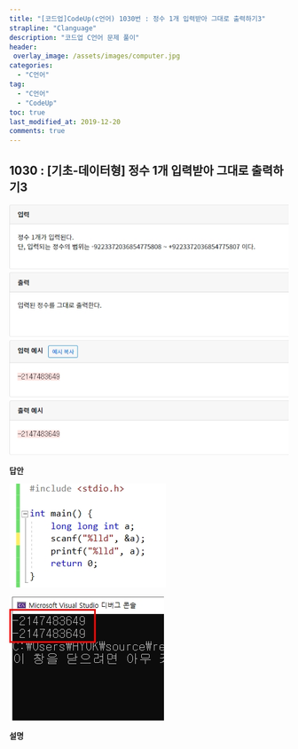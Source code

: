 ```yaml
---
title: "[코드업]CodeUp(c언어) 1030번 : 정수 1개 입력받아 그대로 출력하기3"
strapline: "Clanguage"
description: "코드업 C언어 문제 풀이"
header:
 overlay_image: /assets/images/computer.jpg
categories:
  - "C언어"
tag:
  - "C언어"
  - "CodeUp"
toc: true
last_modified_at: 2019-12-20
comments: true
---
```


## 1030 : [기초-데이터형] 정수 1개 입력받아 그대로 출력하기3

![c1030](/assets/images/c1030.jpg)

**답안**<br>

![c1030](/assets/images/c1030-2.jpg)

![c1030](/assets/images/c1030-1.jpg)

**설명**







